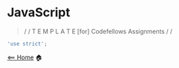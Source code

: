 # JavaScript

> / /  T E M P L A T E  [for]  Codefellows Assignments / /

````javascript
'use strict';
````

[<== Home](README.md) 🏠
